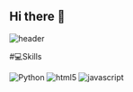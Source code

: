## Hi there 👋

<!--
**chaeonii/chaeonii** is a ✨ _special_ ✨ repository because its `README.md` (this file) appears on your GitHub profile.

Here are some ideas to get you started:

- 🔭 I’m currently working on ...
- 🌱 I’m currently learning ...
- 👯 I’m looking to collaborate on ...
- 🤔 I’m looking for help with ...
- 💬 Ask me about ...
- 📫 How to reach me: ...
- 😄 Pronouns: ...
- ⚡ Fun fact: ...
-->

![header](https://capsule-render.vercel.app/api?type=venom&animation=fadeIn&height=200&section=header&text=%20chaewon%20&fontSize=70&fontColor=4d8095)


#💻Skills

![Python](https://img.shields.io/badge/Python-3776AB.svg?&style=for-the-badge&logo=Python&logoColor=white)
![html5](https://img.shields.io/badge/html5-E34F26.svg?style=for-the-badge&logo=html5&logoColor=61DAFB)
![javascript](https://img.shields.io/badge/javascript-20232a.svg?style=for-the-badge&logo=javascript&logoColor=ce8037)

